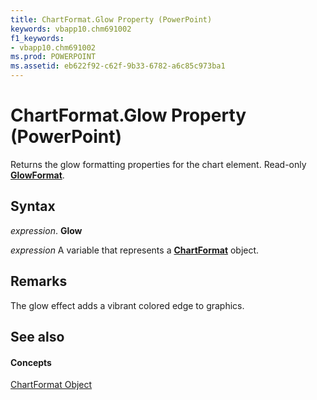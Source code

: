 ```yaml
---
title: ChartFormat.Glow Property (PowerPoint)
keywords: vbapp10.chm691002
f1_keywords:
- vbapp10.chm691002
ms.prod: POWERPOINT
ms.assetid: eb622f92-c62f-9b33-6782-a6c85c973ba1
---
```



# ChartFormat.Glow Property (PowerPoint)

Returns the glow formatting properties for the chart element. Read-only  **[GlowFormat](http://msdn.microsoft.com/library/glowformat-object-office%28Office.15%29.aspx)**.


## Syntax

 _expression_. **Glow**

 _expression_ A variable that represents a **[ChartFormat](chartformat-object-powerpoint.md)** object.


## Remarks

The glow effect adds a vibrant colored edge to graphics. 


## See also


#### Concepts


[ChartFormat Object](chartformat-object-powerpoint.md)

